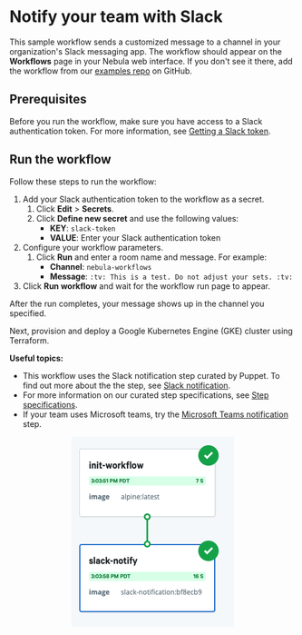 # Notify your team with Slack  

This sample workflow sends a customized message to a channel in your organization's
Slack messaging app. The workflow should appear on the **Workflows** page in
your Nebula web interface. If you don't see it there, add the workflow from our
[examples repo](https://github.com/puppetlabs/nebula-workflow-examples/tree/master/example-workflows/notify-slack) on GitHub. 

## Prerequisites

Before you run the workflow, make sure you have access to a Slack authentication
token. For more information, see [Getting a Slack token](https://get.slack.help/hc/en-us/articles/215770388-Create-and-regenerate-API-tokens). 

## Run the workflow

Follow these steps to run the workflow:
1. Add your Slack authentication token to the workflow as a secret.
   1. Click **Edit** > **Secrets**.
   2. Click **Define new secret** and use the following values:
      - **KEY**: `slack-token`
      - **VALUE**: Enter your Slack authentication token
2. Configure your workflow parameters.
   1. Click **Run** and enter a room name and message. For example:
      - **Channel**: `nebula-workflows`
      - **Message**: `:tv: This is a test. Do not adjust your sets. :tv:`  
3. Click **Run workflow** and wait for the workflow run page to appear. 

After the run completes, your message shows up in the channel you specified.

Next, provision and deploy a Google Kubernetes Engine (GKE) cluster using Terraform.

**Useful topics:**
- This workflow uses the Slack notification step curated by Puppet. To find out
more about the the step, see [Slack notification](../step-specifications/slack-notification.md).
- For more information on our curated step specifications, see [Step specifications](../step-specifications.md).
- If your team uses Microsoft teams, try the [Microsoft Teams notification](../step-specifications/msteams-notification.md) step.

<p align="center"><img src="./notify-slack.png" alt="Slack workflow run graph"></p>